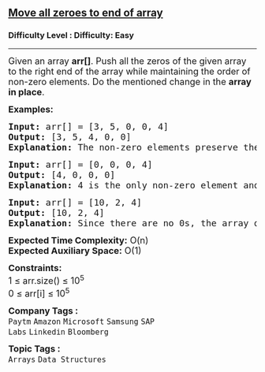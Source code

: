 <h2><a href="https://www.geeksforgeeks.org/problems/move-all-zeroes-to-end-of-array0751/1">Move all zeroes to end of array</a></h2><h3>Difficulty Level : Difficulty: Easy</h3><hr><div class="problems_problem_content__Xm_eO"><p><span style="font-size: 18px;">Given an array <strong>arr[]</strong>. Push all the zeros of the given array to the right end of the array while maintaining the order of non-zero elements. Do the mentioned change in the <strong>array in place</strong>.</span></p>
<p><span style="font-size: 18px;"><strong>Examples:</strong></span></p>
<pre><span style="font-size: 18px;"><strong>Input: </strong>arr[] = [3, 5, 0, 0, 4]
<strong>Output:</strong> [3, 5, 4, 0, 0]
<strong>Explanation:</strong> The non-zero elements preserve their order while the 0 elements are moved to the right.
</span></pre>
<pre><span style="font-size: 18px;"><strong>Input: </strong>arr[] = [0, 0, 0, 4]
<strong>Output:</strong> [4, 0, 0, 0]
<strong>Explanation:</strong> 4 is the only non-zero element and it gets moved to the left.
</span></pre>
<pre><span style="font-size: 18px;"><strong>Input: </strong>arr[] = [10, 2, 4]
<strong>Output:</strong> [10, 2, 4]
<strong>Explanation:</strong> Since there are no 0s, the array does not change.</span></pre>
<p><span style="font-size: 18px;"><strong>Expected Time Complexity:</strong> O(n)<br><strong>Expected Auxiliary Space:</strong>&nbsp;O(1)</span></p>
<p><span style="font-size: 18px;"><strong>Constraints:</strong><br>1 ≤ arr.size() ≤ 10<sup>5</sup><br>0 ≤ arr[i] ≤ 10<sup>5</sup></span></p></div><p><span style=font-size:18px><strong>Company Tags : </strong><br><code>Paytm</code>&nbsp;<code>Amazon</code>&nbsp;<code>Microsoft</code>&nbsp;<code>Samsung</code>&nbsp;<code>SAP Labs</code>&nbsp;<code>Linkedin</code>&nbsp;<code>Bloomberg</code>&nbsp;<br><p><span style=font-size:18px><strong>Topic Tags : </strong><br><code>Arrays</code>&nbsp;<code>Data Structures</code>&nbsp;